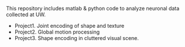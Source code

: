This repository includes matlab & python code to analyze neuronal data collected at UW. 
- Project1. Joint encoding of shape and texture
- Project2. Global motion processing
- Project3. Shape encoding in cluttered visual scene. 
